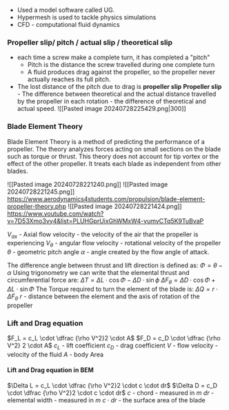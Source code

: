 - Used a model software called UG.
- Hypermesh is used to tackle physics simulations 
- CFD - computational fluid dynamics 

### Propeller slip/ pitch / actual slip / theoretical slip
- each time a screw make a complete turn, it has completed a "pitch"
	- Pitch is the distance the screw travelled during one complete turn 
	- A fluid produces drag against the propeller, so the propeller never actually reaches its full pitch.
- The lost distance of the pitch due to drag is **propeller slip**
**Propeller slip** - The difference between theoretical and the actual distance travelled by the propeller in each rotation - the difference of theoretical and actual speed. 
![[Pasted image 20240728225429.png|300]]

### Blade Element Theory 
Blade Element Theory is a method of predicting the performance of a propeller. The theory analyzes  forces acting on small sections on the blade such as torque or thrust. This theory does not account for tip vortex or the effect of the other propeller. It treats each blade as independent from other blades. 

![[Pasted image 20240728221240.png]]
![[Pasted image 20240728221245.png]]
https://www.aerodynamics4students.com/propulsion/blade-element-propeller-theory.php
![[Pasted image 20240728221424.png]]
https://www.youtube.com/watch?v=7D53Xmo3vy4&list=PLUHGprUixGhWMxW4-yumvCTq5K9TuBvaP

$V_{ax}$ - Axial flow velocity - the velocity of the air that the propeller is experiencing
$V_\theta$ - angular flow velocity - rotational velocity of the propeller
$\theta$ - geometric pitch angle 
$\alpha$ - angle created by the flow angle of attack. 

The difference angle between thrust and lift direction is defined as:
$\Phi = \theta - \alpha$ 
Using trigonometry we can write that the elemental thrust and circumferential force are:
$\Delta T = \Delta L \cdot \cos \Phi  - \Delta  D \cdot \sin \phi$
$\Delta F_ \theta = \Delta D \cdot \cos \Phi + \Delta L \cdot \sin \Phi$
The Torque required to turn the element of the blade is:
$\Delta Q  = r \cdot \Delta F_\theta$ 
$r$ - distance between the element and the axis of rotation of the propeller
### Lift and Drag equation
$F_L = c_L \cdot \dfrac {\rho V^2}2 \cdot A$
$F_D = c_D \cdot \dfrac {\rho V^2} 2 \cdot A$
$c_L$ - lift coefficient
$c_D$ - drag coefficient
$V$ - flow velocity - velocity of the fluid
$A$ - body Area

#### Lift and Drag equation in BEM
$\Delta L = c_L \cdot \dfrac {\rho V^2}2 \cdot c \cdot dr$
$\Delta D = c_D \cdot \dfrac {\rho V^2}2 \cdot c \cdot dr$
$c$ - chord - measured in $m$
$dr$ - elemental width - measured in $m$
$c \cdot dr$ - the surface area of the blade
